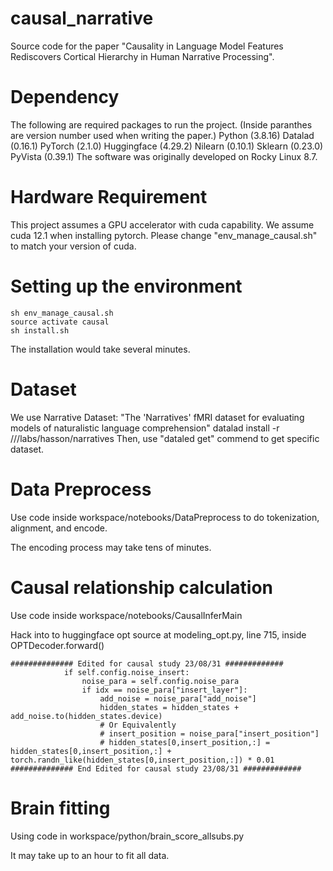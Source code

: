 # causal_narrative
Source code for the paper "Causality in Language Model Features Rediscovers Cortical Hierarchy in Human Narrative Processing".

# Dependency
The following are required packages to run the project. (Inside paranthes are version number used when writing the paper.)
Python (3.8.16)
Datalad (0.16.1)
PyTorch (2.1.0)
Huggingface (4.29.2)
Nilearn (0.10.1)
Sklearn (0.23.0)
PyVista (0.39.1)
The software was originally developed on Rocky Linux 8.7.

# Hardware Requirement
This project assumes a GPU accelerator with cuda capability.
We assume cuda 12.1 when installing pytorch. Please change "env_manage_causal.sh" to match your version of cuda.

# Setting up the environment
```
sh env_manage_causal.sh
source activate causal
sh install.sh
```

The installation would take several minutes.

# Dataset
We use Narrative Dataset:
"The 'Narratives' fMRI dataset for evaluating models of naturalistic language comprehension"
datalad install -r ///labs/hasson/narratives
Then, use "dataled get" commend to get specific dataset.

# Data Preprocess
Use code inside workspace/notebooks/DataPreprocess to do tokenization, alignment, and encode.

The encoding process may take tens of minutes.

# Causal relationship calculation
Use code inside workspace/notebooks/CausalInferMain

Hack into to huggingface opt source at modeling_opt.py, line 715, inside OPTDecoder.forward()
```
############## Edited for causal study 23/08/31 #############
            if self.config.noise_insert:
                noise_para = self.config.noise_para
                if idx == noise_para["insert_layer"]:
                    add_noise = noise_para["add_noise"]
                    hidden_states = hidden_states + add_noise.to(hidden_states.device)
                    # Or Equivalently
                    # insert_position = noise_para["insert_position"]
                    # hidden_states[0,insert_position,:] = hidden_states[0,insert_position,:] + torch.randn_like(hidden_states[0,insert_position,:]) * 0.01
############## End Edited for causal study 23/08/31 #############
```
# Brain fitting
Using code in workspace/python/brain_score_allsubs.py

It may take up to an hour to fit all data.


